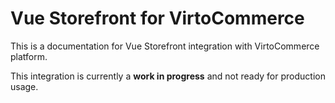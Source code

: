 # Vue Storefront for VirtoCommerce

This is a documentation for Vue Storefront integration with VirtoCommerce platform.

This integration is currently a **work in progress** and not ready for production usage.
